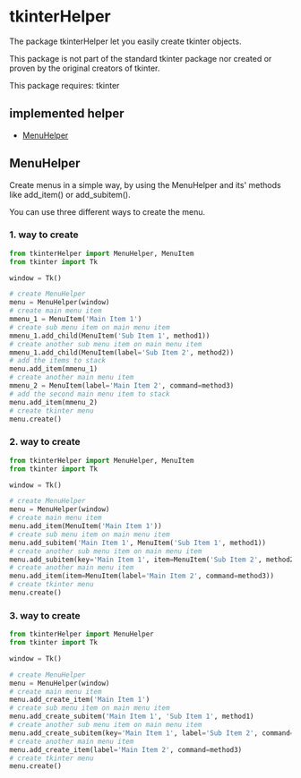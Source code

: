 # tkinterHelper

The package tkinterHelper let you easily create tkinter objects.

This package is not part of the standard tkinter package nor created or proven by the 
original creators of tkinter.

This package requires: tkinter

## implemented helper
* [MenuHelper](#menuhelper)

## MenuHelper
Create menus in a simple way, by using the MenuHelper and its' methods like add_item() 
or add_subitem().

You can use three different ways to create the menu.

### 1. way to create
```python
from tkinterHelper import MenuHelper, MenuItem
from tkinter import Tk

window = Tk()

# create MenuHelper
menu = MenuHelper(window)
# create main menu item
mmenu_1 = MenuItem('Main Item 1')
# create sub menu item on main menu item
mmenu_1.add_child(MenuItem('Sub Item 1', method1))
# create another sub menu item on main menu item
mmenu_1.add_child(MenuItem(label='Sub Item 2', method2))
# add the items to stack
menu.add_item(mmenu_1)
# create another main menu item
mmenu_2 = MenuItem(label='Main Item 2', command=method3)
# add the second main menu item to stack
menu.add_item(mmenu_2)
# create tkinter menu
menu.create()
```

### 2. way to create
```python
from tkinterHelper import MenuHelper, MenuItem
from tkinter import Tk

window = Tk()

# create MenuHelper
menu = MenuHelper(window)
# create main menu item
menu.add_item(MenuItem('Main Item 1'))
# create sub menu item on main menu item
menu.add_subitem('Main Item 1', MenuItem('Sub Item 1', method1))
# create another sub menu item on main menu item
menu.add_subitem(key='Main Item 1', item=MenuItem('Sub Item 2', method2))
# create another main menu item
menu.add_item(item=MenuItem(label='Main Item 2', command=method3))
# create tkinter menu
menu.create()
```

### 3. way to create
```python
from tkinterHelper import MenuHelper
from tkinter import Tk

window = Tk()

# create MenuHelper
menu = MenuHelper(window)
# create main menu item
menu.add_create_item('Main Item 1')
# create sub menu item on main menu item
menu.add_create_subitem('Main Item 1', 'Sub Item 1', method1)
# create another sub menu item on main menu item
menu.add_create_subitem(key='Main Item 1', label='Sub Item 2', command=method2)
# create another main menu item
menu.add_create_item(label='Main Item 2', command=method3)
# create tkinter menu
menu.create()
```
